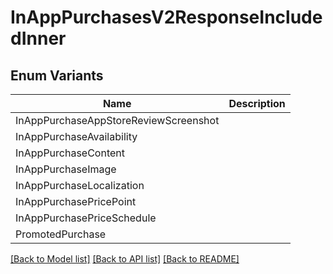 # InAppPurchasesV2ResponseIncludedInner

## Enum Variants

| Name | Description |
|---- | -----|
| InAppPurchaseAppStoreReviewScreenshot |  |
| InAppPurchaseAvailability |  |
| InAppPurchaseContent |  |
| InAppPurchaseImage |  |
| InAppPurchaseLocalization |  |
| InAppPurchasePricePoint |  |
| InAppPurchasePriceSchedule |  |
| PromotedPurchase |  |

[[Back to Model list]](../README.md#documentation-for-models) [[Back to API list]](../README.md#documentation-for-api-endpoints) [[Back to README]](../README.md)


